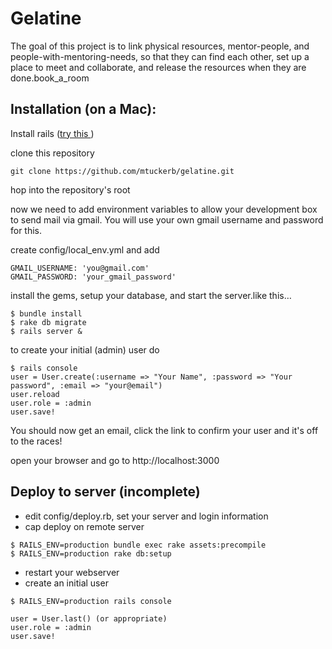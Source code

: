Gelatine
===========

The goal of this project is to link physical resources, mentor-people, and people-with-mentoring-needs, so that they can find each other, set up a place to meet and collaborate, and release the resources when they are done.book_a_room


## Installation (on a Mac):

Install rails ([try this ](http://www.frederico-araujo.com/2011/07/30/installing-rails-on-os-x-lion-with-homebrew-rvm-and-mysql/))

clone this repository 
```
git clone https://github.com/mtuckerb/gelatine.git
```
hop into the repository's root 

now we need to add environment variables to allow your development box to send mail via gmail. You will use your own gmail username and password for this.

create config/local_env.yml and add
``` 
GMAIL_USERNAME: 'you@gmail.com'
GMAIL_PASSWORD: 'your_gmail_password'
```
install the gems, setup your database, and start the server.like this…
```
$ bundle install
$ rake db migrate
$ rails server &
```

to create your initial (admin) user do

```
$ rails console
user = User.create(:username => "Your Name", :password => "Your password", :email => "your@email")
user.reload
user.role = :admin
user.save!
```
You should now get an email, click the link to confirm your user and it's off to the races!

open your browser and go to http://localhost:3000


## Deploy to server (incomplete)
* edit config/deploy.rb, set your server and login information
* cap deploy
 on remote server
```
$ RAILS_ENV=production bundle exec rake assets:precompile
$ RAILS_ENV=production rake db:setup 
```
* restart your webserver
* create an initial user
```
$ RAILS_ENV=production rails console

user = User.last() (or appropriate)
user.role = :admin
user.save!
```